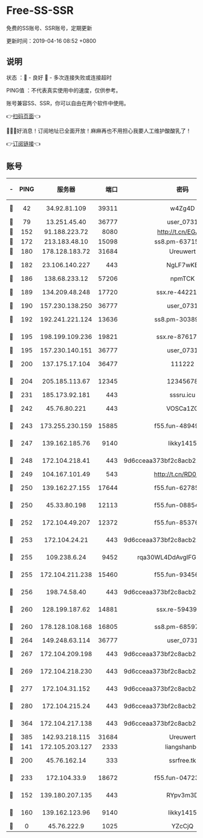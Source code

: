 # Free-SS-SSR

免费的SS账号、SSR账号，定期更新

更新时间：2019-04-16 08:52 +0800

## 说明

状态     ：🙂 - 良好 🙁 - 多次连接失败或连接超时

PING值   ：不代表真实使用中的速度，仅供参考。

账号兼容SS、SSR，你可以自由在两个软件中使用。

👉[扫码页面](https://liesauer.github.io/Free-SS-SSR/)👈

🎉🎉🎉好消息！订阅地址已全面开放！麻麻再也不用担心我要人工维护酸酸乳了！

👉[订阅链接](https://www.liesauer.net/yogurt/subscribe?ACCESS_TOKEN=DAYxR3mMaZAsaqUb)👈

## 账号

|-|PING|服务器|端口|密码|加密方式|区域|
|:----:|:----:|:-----:|-----:|:----:|:----:|:----:|
|🙂|42|34.92.81.109|39311|w4Zg4D|chacha20-ietf|US|
|🙂|79|13.251.45.40|36777|user_0731|chacha20|SG|
|🙂|152|91.188.223.72|8080|http://t.cn/EGJIyrl|rc4-md5|RU|
|🙂|172|213.183.48.10|15098|ss8.pm-63715751|rc4-md5|RU|
|🙂|180|178.128.183.72|31684|Ureuwert|chacha20|US|
|🙂|182|23.106.140.227|443|NgLF7wKB|aes-256-cfb|US|
|🙂|186|138.68.233.12|57206|npmTCK|rc4-md5|US|
|🙂|189|134.209.48.248|17720|ssx.re-44221085|aes-256-cfb|US|
|🙂|190|157.230.138.250|36777|user_0731|chacha20|US|
|🙂|192|192.241.221.124|13636|ss8.pm-30389881|aes-256-cfb|US|
|🙂|195|198.199.109.236|19821|ssx.re-87617585|aes-256-cfb|US|
|🙂|195|157.230.140.151|36777|user_0731|chacha20|US|
|🙂|200|137.175.17.104|36477|111222|aes-256-cfb|US|
|🙂|204|205.185.113.67|12345|12345678|aes-256-cfb|US|
|🙂|231|185.173.92.181|443|sssru.icu|rc4-md5|RU|
|🙂|242|45.76.80.221|443|VOSCa1ZG|aes-256-cfb|DE|
|🙂|243|173.255.230.159|15885|f55.fun-48949694|aes-256-cfb|US|
|🙂|247|139.162.185.76|9140|likky1415|aes-256-cfb|DE|
|🙂|248|172.104.218.41|443|9d6cceaa373bf2c8acb22e60b6a58be6|aes-256-cfb|US|
|🙂|249|104.167.101.49|543|http://t.cn/RD0D7sx|rc4-md5|CA|
|🙂|250|139.162.27.155|17644|f55.fun-62785557|aes-256-cfb|SG|
|🙂|250|45.33.80.198|12113|f55.fun-08854609|aes-256-cfb|US|
|🙂|252|172.104.49.207|12372|f55.fun-85376024|aes-256-cfb|SG|
|🙂|253|172.104.24.21|443|9d6cceaa373bf2c8acb22e60b6a58be6|aes-256-cfb|US|
|🙂|255|109.238.6.24|9452|rqa30WL4DdAvgIFG6Fs3znzTa|aes-256-cfb|FR|
|🙂|255|172.104.211.238|15460|f55.fun-93456939|aes-256-cfb|US|
|🙂|256|198.74.58.40|443|9d6cceaa373bf2c8acb22e60b6a58be6|aes-256-cfb|US|
|🙂|260|128.199.187.62|14881|ssx.re-59439256|aes-256-cfb|SG|
|🙂|260|178.128.108.168|16805|ss8.pm-68597133|aes-256-cfb|SG|
|🙂|264|149.248.63.114|36777|user_0731|chacha20|CA|
|🙂|267|172.104.209.198|443|9d6cceaa373bf2c8acb22e60b6a58be6|aes-256-cfb|US|
|🙂|269|172.104.218.230|443|9d6cceaa373bf2c8acb22e60b6a58be6|aes-256-cfb|US|
|🙂|277|172.104.31.152|443|9d6cceaa373bf2c8acb22e60b6a58be6|aes-256-cfb|US|
|🙂|280|172.104.215.24|443|9d6cceaa373bf2c8acb22e60b6a58be6|aes-256-cfb|US|
|🙂|364|172.104.217.138|443|9d6cceaa373bf2c8acb22e60b6a58be6|aes-256-cfb|US|
|🙂|385|142.93.218.115|31684|Ureuwert|chacha20|IN|
|🙂|141|172.105.203.127|2333|liangshanbo|chacha20|JP|
|🙂|200|45.76.162.14|333|ssrfree.tk|aes-256-cfb|SG|
|🙂|233|172.104.33.9|18672|f55.fun-04723964|aes-256-cfb|SG|
|🙁|152|139.180.207.135|443|RYpv3m3D|aes-256-cfb|JP|
|🙁|160|139.162.123.96|9140|likky1415|aes-256-cfb|JP|
|🙁|0|45.76.222.9|1025|YZcCjQ|rc4-md5|JP|
